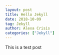 ```yaml
---
layout: post
title: Hello Jekyll
date: 2018-10-09
tag: Jekyll
author: Alexa Crisis
categories: ["Jekyll"]
---
```



This is a test post
